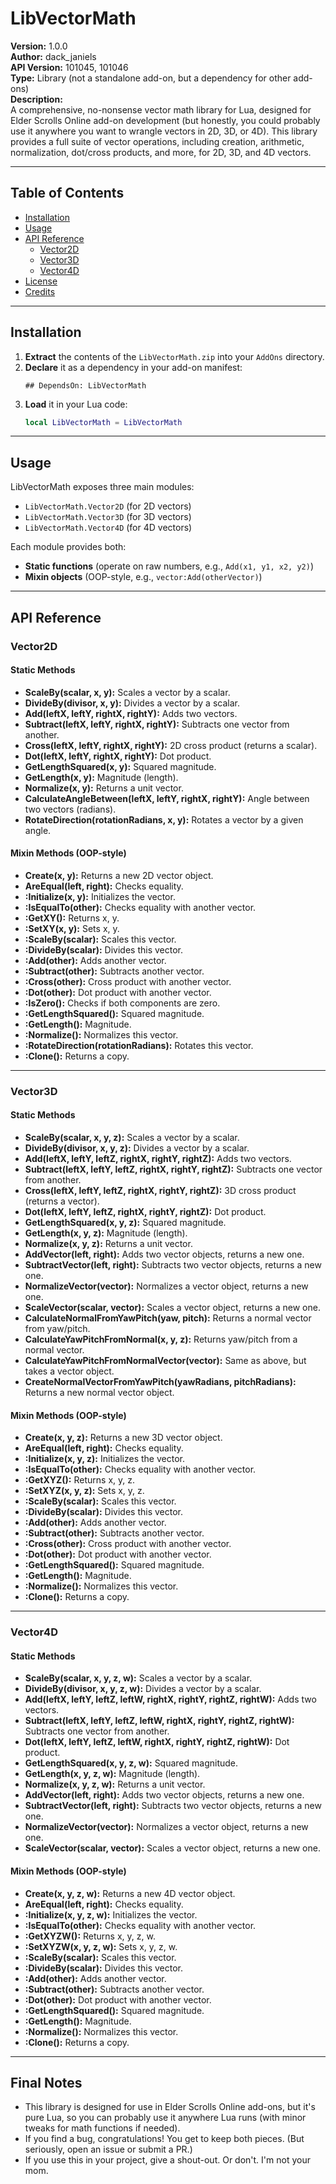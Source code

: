 # LibVectorMath

**Version:** 1.0.0  
**Author:** dack_janiels  
**API Version:** 101045, 101046  
**Type:** Library (not a standalone add-on, but a dependency for other add-ons)  
**Description:**  
A comprehensive, no-nonsense vector math library for Lua, designed for Elder Scrolls Online add-on development (but honestly, you could probably use it anywhere you want to wrangle vectors in 2D, 3D, or 4D). This library provides a full suite of vector operations, including creation, arithmetic, normalization, dot/cross products, and more, for 2D, 3D, and 4D vectors.

---

## Table of Contents

- [Installation](#installation)
- [Usage](#usage)
- [API Reference](#api-reference)
  - [Vector2D](#vector2d)
  - [Vector3D](#vector3d)
  - [Vector4D](#vector4d)
- [License](#license)
- [Credits](#credits)

---

## Installation

1. **Extract** the contents of the `LibVectorMath.zip` into your `AddOns` directory.
2. **Declare** it as a dependency in your add-on manifest:
   ```
   ## DependsOn: LibVectorMath
   ```
3. **Load** it in your Lua code:
   ```lua
   local LibVectorMath = LibVectorMath
   ```

---

## Usage

LibVectorMath exposes three main modules:
- `LibVectorMath.Vector2D` (for 2D vectors)
- `LibVectorMath.Vector3D` (for 3D vectors)
- `LibVectorMath.Vector4D` (for 4D vectors)

Each module provides both:
- **Static functions** (operate on raw numbers, e.g., `Add(x1, y1, x2, y2)`)
- **Mixin objects** (OOP-style, e.g., `vector:Add(otherVector)`)

---

## API Reference

### Vector2D

#### Static Methods

- **ScaleBy(scalar, x, y):** Scales a vector by a scalar.
- **DivideBy(divisor, x, y):** Divides a vector by a scalar.
- **Add(leftX, leftY, rightX, rightY):** Adds two vectors.
- **Subtract(leftX, leftY, rightX, rightY):** Subtracts one vector from another.
- **Cross(leftX, leftY, rightX, rightY):** 2D cross product (returns a scalar).
- **Dot(leftX, leftY, rightX, rightY):** Dot product.
- **GetLengthSquared(x, y):** Squared magnitude.
- **GetLength(x, y):** Magnitude (length).
- **Normalize(x, y):** Returns a unit vector.
- **CalculateAngleBetween(leftX, leftY, rightX, rightY):** Angle between two vectors (radians).
- **RotateDirection(rotationRadians, x, y):** Rotates a vector by a given angle.

#### Mixin Methods (OOP-style)

- **Create(x, y):** Returns a new 2D vector object.
- **AreEqual(left, right):** Checks equality.
- **:Initialize(x, y):** Initializes the vector.
- **:IsEqualTo(other):** Checks equality with another vector.
- **:GetXY():** Returns x, y.
- **:SetXY(x, y):** Sets x, y.
- **:ScaleBy(scalar):** Scales this vector.
- **:DivideBy(scalar):** Divides this vector.
- **:Add(other):** Adds another vector.
- **:Subtract(other):** Subtracts another vector.
- **:Cross(other):** Cross product with another vector.
- **:Dot(other):** Dot product with another vector.
- **:IsZero():** Checks if both components are zero.
- **:GetLengthSquared():** Squared magnitude.
- **:GetLength():** Magnitude.
- **:Normalize():** Normalizes this vector.
- **:RotateDirection(rotationRadians):** Rotates this vector.
- **:Clone():** Returns a copy.

---

### Vector3D

#### Static Methods

- **ScaleBy(scalar, x, y, z):** Scales a vector by a scalar.
- **DivideBy(divisor, x, y, z):** Divides a vector by a scalar.
- **Add(leftX, leftY, leftZ, rightX, rightY, rightZ):** Adds two vectors.
- **Subtract(leftX, leftY, leftZ, rightX, rightY, rightZ):** Subtracts one vector from another.
- **Cross(leftX, leftY, leftZ, rightX, rightY, rightZ):** 3D cross product (returns a vector).
- **Dot(leftX, leftY, leftZ, rightX, rightY, rightZ):** Dot product.
- **GetLengthSquared(x, y, z):** Squared magnitude.
- **GetLength(x, y, z):** Magnitude (length).
- **Normalize(x, y, z):** Returns a unit vector.
- **AddVector(left, right):** Adds two vector objects, returns a new one.
- **SubtractVector(left, right):** Subtracts two vector objects, returns a new one.
- **NormalizeVector(vector):** Normalizes a vector object, returns a new one.
- **ScaleVector(scalar, vector):** Scales a vector object, returns a new one.
- **CalculateNormalFromYawPitch(yaw, pitch):** Returns a normal vector from yaw/pitch.
- **CalculateYawPitchFromNormal(x, y, z):** Returns yaw/pitch from a normal vector.
- **CalculateYawPitchFromNormalVector(vector):** Same as above, but takes a vector object.
- **CreateNormalVectorFromYawPitch(yawRadians, pitchRadians):** Returns a new normal vector object.

#### Mixin Methods (OOP-style)

- **Create(x, y, z):** Returns a new 3D vector object.
- **AreEqual(left, right):** Checks equality.
- **:Initialize(x, y, z):** Initializes the vector.
- **:IsEqualTo(other):** Checks equality with another vector.
- **:GetXYZ():** Returns x, y, z.
- **:SetXYZ(x, y, z):** Sets x, y, z.
- **:ScaleBy(scalar):** Scales this vector.
- **:DivideBy(scalar):** Divides this vector.
- **:Add(other):** Adds another vector.
- **:Subtract(other):** Subtracts another vector.
- **:Cross(other):** Cross product with another vector.
- **:Dot(other):** Dot product with another vector.
- **:GetLengthSquared():** Squared magnitude.
- **:GetLength():** Magnitude.
- **:Normalize():** Normalizes this vector.
- **:Clone():** Returns a copy.

---

### Vector4D

#### Static Methods

- **ScaleBy(scalar, x, y, z, w):** Scales a vector by a scalar.
- **DivideBy(divisor, x, y, z, w):** Divides a vector by a scalar.
- **Add(leftX, leftY, leftZ, leftW, rightX, rightY, rightZ, rightW):** Adds two vectors.
- **Subtract(leftX, leftY, leftZ, leftW, rightX, rightY, rightZ, rightW):** Subtracts one vector from another.
- **Dot(leftX, leftY, leftZ, leftW, rightX, rightY, rightZ, rightW):** Dot product.
- **GetLengthSquared(x, y, z, w):** Squared magnitude.
- **GetLength(x, y, z, w):** Magnitude (length).
- **Normalize(x, y, z, w):** Returns a unit vector.
- **AddVector(left, right):** Adds two vector objects, returns a new one.
- **SubtractVector(left, right):** Subtracts two vector objects, returns a new one.
- **NormalizeVector(vector):** Normalizes a vector object, returns a new one.
- **ScaleVector(scalar, vector):** Scales a vector object, returns a new one.

#### Mixin Methods (OOP-style)

- **Create(x, y, z, w):** Returns a new 4D vector object.
- **AreEqual(left, right):** Checks equality.
- **:Initialize(x, y, z, w):** Initializes the vector.
- **:IsEqualTo(other):** Checks equality with another vector.
- **:GetXYZW():** Returns x, y, z, w.
- **:SetXYZW(x, y, z, w):** Sets x, y, z, w.
- **:ScaleBy(scalar):** Scales this vector.
- **:DivideBy(scalar):** Divides this vector.
- **:Add(other):** Adds another vector.
- **:Subtract(other):** Subtracts another vector.
- **:Dot(other):** Dot product with another vector.
- **:GetLengthSquared():** Squared magnitude.
- **:GetLength():** Magnitude.
- **:Normalize():** Normalizes this vector.
- **:Clone():** Returns a copy.

---

## Final Notes

- This library is designed for use in Elder Scrolls Online add-ons, but it's pure Lua, so you can probably use it anywhere Lua runs (with minor tweaks for math functions if needed).
- If you find a bug, congratulations! You get to keep both pieces. (But seriously, open an issue or submit a PR.)
- If you use this in your project, give a shout-out. Or don't. I'm not your mom.